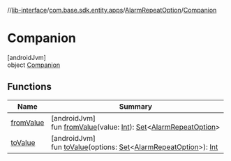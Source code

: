 //[lib-interface](../../../../index.md)/[com.base.sdk.entity.apps](../../index.md)/[AlarmRepeatOption](../index.md)/[Companion](index.md)

# Companion

[androidJvm]\
object [Companion](index.md)

## Functions

| Name | Summary |
|---|---|
| [fromValue](from-value.md) | [androidJvm]<br>fun [fromValue](from-value.md)(value: [Int](https://kotlinlang.org/api/latest/jvm/stdlib/kotlin/-int/index.html)): [Set](https://kotlinlang.org/api/latest/jvm/stdlib/kotlin.collections/-set/index.html)&lt;[AlarmRepeatOption](../index.md)&gt; |
| [toValue](to-value.md) | [androidJvm]<br>fun [toValue](to-value.md)(options: [Set](https://kotlinlang.org/api/latest/jvm/stdlib/kotlin.collections/-set/index.html)&lt;[AlarmRepeatOption](../index.md)&gt;): [Int](https://kotlinlang.org/api/latest/jvm/stdlib/kotlin/-int/index.html) |
